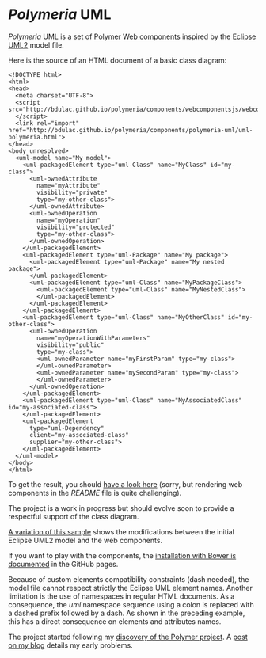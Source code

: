 *Polymeria* UML
========

*Polymeria* UML is a set of [Polymer](https://www.polymer-project.org/) [Web components](http://www.w3.org/TR/custom-elements/) inspired by the [Eclipse UML2](http://www.eclipse.org/modeling/mdt/?project=uml2) model file.


Here is the source of an HTML document of a basic class diagram:

    <!DOCTYPE html>
    <html>
    <head>
      <meta charset="UTF-8">
      <script src="http://bdulac.github.io/polymeria/components/webcomponentsjs/webcomponents.js">
      </script>
      <link rel="import" href="http://bdulac.github.io/polymeria/components/polymeria-uml/uml-polymeria.html">
    </head>
    <body unresolved>
      <uml-model name="My model">
        <uml-packagedElement type="uml-Class" name="MyClass" id="my-class">
          <uml-ownedAttribute
            name="myAttribute"
            visibility="private"
            type="my-other-class">
          </uml-ownedAttribute>
          <uml-ownedOperation
            name="myOperation"
            visibility="protected"
            type="my-other-class">
          </uml-ownedOperation>
        </uml-packagedElement>
        <uml-packagedElement type="uml-Package" name="My package">
          <uml-packagedElement type="uml-Package" name="My nested package">
          </uml-packagedElement>
          <uml-packagedElement type="uml-Class" name="MyPackageClass">
            <uml-packagedElement type="uml-Class" name="MyNestedClass">
            </uml-packagedElement>
          </uml-packagedElement>
        </uml-packagedElement>
        <uml-packagedElement type="uml-Class" name="MyOtherClass" id="my-other-class">
          <uml-ownedOperation
            name="myOperationWithParameters"
            visibility="public"
            type="my-class">
            <uml-ownedParameter name="myFirstParam" type="my-class">
            </uml-ownedParameter>
            <uml-ownedParameter name="mySecondParam" type="my-class">
            </uml-ownedParameter>
          </uml-ownedOperation>
        </uml-packagedElement>
        <uml-packagedElement type="uml-Class" name="MyAssociatedClass" id="my-associated-class">
        </uml-packagedElement>
        <uml-packagedElement
          type="uml-Dependency"
          client="my-associated-class"
          supplier="my-other-class">
        </uml-packagedElement>
      </uml-model>
    </body>
    </html>

To get the result, you should [have a look here](http://bdulac.github.io/polymeria/sample/general/) (sorry, but rendering web components in the *README* file is quite challenging).

The project is a work in progress but should evolve soon to provide a respectful support of the class diagram.

[A variation of this sample](http://bdulac.github.io/sample/polymeria) shows the modifications between the initial Eclipse UML2 model and the web components.

If you want to play with the components, the [installation with Bower is documented](http://bdulac.github.io/polymeria/installation/) in the GitHub pages.

Because of custom elements compatibility constraints (dash needed), the model file cannot respect strictly the Eclipse UML element names. Another limitation is the use of namespaces in regular HTML documents. As a consequence, the *uml* namespace sequence using a colon is replaced with a dashed prefix followed by a dash. As shown in the preceding example, this has a direct consequence on elements and attributes names.

The project started following my [discovery of the Polymer project](http://bdulac.github.io/note/web-components-polymer). A [post on my blog](http://bdulac.github.io/note/web-components-adaptation-xml-document) details my early problems.
